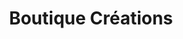 ---
title: "Boutique Créations"
url: /saint-julien-molin-molette/boutique-creations/
shop: Andenken
---
